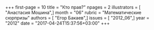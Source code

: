 +++
first-page = 10
title = "Кто прав?"
npages = 2
illustrators = [ "Анастасия Мошина",]
month = "06"
rubric = "Математические сюрпризы"
authors = [ "Егор Бакаев",]
issues = [ "2012_06",]
year = "2012"
date = "2017-04-24T15:37:56+03:00"
+++
